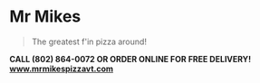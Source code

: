 # Mr Mikes

> The greatest f'in pizza around!





**CALL (802) 864-0072 OR ORDER ONLINE FOR FREE DELIVERY!**
**www.mrmikespizzavt.com**

